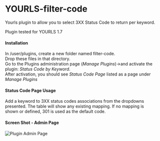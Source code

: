 YOURLS-filter-code
==================

Yourls plugin to allow you to select 3XX Status Code to return per keyword.

Plugin tested for YOURLS 1.7


#### Installation
In /user/plugins, create a new folder named filter-code.  
Drop these files in that directory.  
Go to the Plugins administration page (*Manage Plugins*)->and activate the plugin: *Status Code by Keyword*.  
After activation, you should see *Status Code Page* listed as a page under *Manage Plugins*

#### Status Code Page Usage
Add a keyword to 3XX status codes associations from the dropdowns presented.  The 
table will show any existing mapping.  If no mapping is shown or defined, 301 is used as the default code.

#### Screen Shot - Admin Page
![Plugin Admin Page](img/Shred_Code_Plugin_page.jpg)

